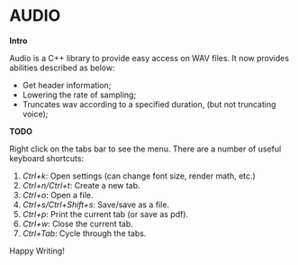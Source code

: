 AUDIO
=================

**Intro**

Audio is a C++ library  to provide easy access on WAV files. It now provides abilities described as below: 

- Get header information;
- Lowering the rate of sampling;
- Truncates wav according to a specified duration, (but not truncating voice);


**TODO**

Right click on the tabs bar to see the menu. There are a number of useful keyboard shortcuts:

1. *Ctrl+k*: Open settings (can change font size, render math, etc.)
1. *Ctrl+n/Ctrl+t*: Create a new tab.
1. *Ctrl+o*: Open a file.
1. *Ctrl+s/Ctrl+Shift+s*: Save/save as a file.
1. *Ctrl+p*: Print the current tab (or save as pdf).
1. *Ctrl+w*: Close the current tab.
1. *Ctrl+Tab*: Cycle through the tabs.

Happy Writing!